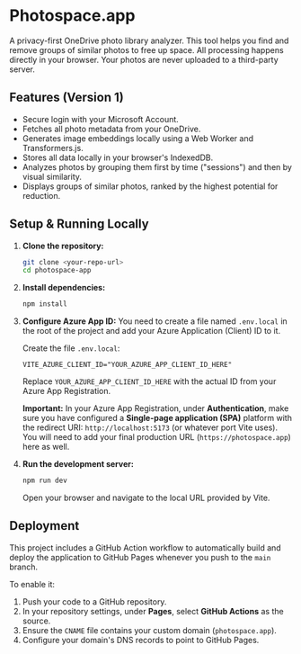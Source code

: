 # Photospace.app

A privacy-first OneDrive photo library analyzer. This tool helps you find and remove groups of similar photos to free up space. All processing happens directly in your browser. Your photos are never uploaded to a third-party server.

## Features (Version 1)

- Secure login with your Microsoft Account.
- Fetches all photo metadata from your OneDrive.
- Generates image embeddings locally using a Web Worker and Transformers.js.
- Stores all data locally in your browser's IndexedDB.
- Analyzes photos by grouping them first by time ("sessions") and then by visual similarity.
- Displays groups of similar photos, ranked by the highest potential for reduction.

## Setup & Running Locally

1.  **Clone the repository:**
    ```bash
    git clone <your-repo-url>
    cd photospace-app
    ```

2.  **Install dependencies:**
    ```bash
    npm install
    ```

3.  **Configure Azure App ID:**
    You need to create a file named `.env.local` in the root of the project and add your Azure Application (Client) ID to it.

    Create the file `.env.local`:
    ```
    VITE_AZURE_CLIENT_ID="YOUR_AZURE_APP_CLIENT_ID_HERE"
    ```
    Replace `YOUR_AZURE_APP_CLIENT_ID_HERE` with the actual ID from your Azure App Registration.

    **Important:** In your Azure App Registration, under **Authentication**, make sure you have configured a **Single-page application (SPA)** platform with the redirect URI: `http://localhost:5173` (or whatever port Vite uses). You will need to add your final production URL (`https://photospace.app`) here as well.

4.  **Run the development server:**
    ```bash
    npm run dev
    ```
    Open your browser and navigate to the local URL provided by Vite.

## Deployment

This project includes a GitHub Action workflow to automatically build and deploy the application to GitHub Pages whenever you push to the `main` branch.

To enable it:
1. Push your code to a GitHub repository.
2. In your repository settings, under **Pages**, select **GitHub Actions** as the source.
3. Ensure the `CNAME` file contains your custom domain (`photospace.app`).
4. Configure your domain's DNS records to point to GitHub Pages.